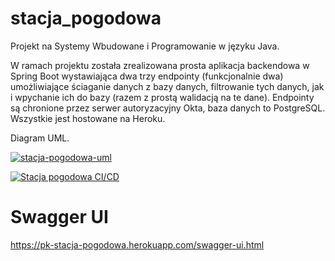 # stacja_pogodowa
Projekt na Systemy Wbudowane i Programowanie w języku Java.

W ramach projektu została zrealizowana prosta aplikacja backendowa w Spring Boot wystawiająca dwa trzy endpointy (funkcjonalnie dwa) umożliwiające ściaganie danych z bazy danych, filtrowanie tych danych, jak i wpychanie ich do bazy (razem z prostą walidacją na te dane). Endpointy są chronione przez serwer autoryzacyjny Okta, baza danych to PostgreSQL. Wszystkie jest hostowane na Heroku.

Diagram UML.

<a href="https://ibb.co/vzws14W"><img src="https://i.ibb.co/88KzMgw/stacja-pogodowa-uml.png" alt="stacja-pogodowa-uml" border="0"></a>

[![Stacja pogodowa CI/CD](https://github.com/amkrosa/stacja_pogodowa/actions/workflows/maven.yml/badge.svg?branch=master)](https://github.com/amkrosa/stacja_pogodowa/actions/workflows/maven.yml)

# Swagger UI
https://pk-stacja-pogodowa.herokuapp.com/swagger-ui.html
